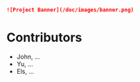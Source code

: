 ```markdown
![Project Banner](/doc/images/banner.png)
```

# Contributors

- John, ...
- Yu, ...
- Els, ...
